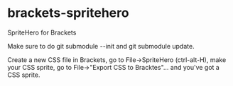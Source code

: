 brackets-spritehero
===================

SpriteHero for Brackets

Make sure to do git submodule --init and git submodule update.

Create a new CSS file in Brackets, go to File->SpriteHero (ctrl-alt-H), make your CSS sprite, go to File->"Export CSS to Bracktes"... and you've got a CSS sprite.
